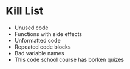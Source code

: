 Kill List
=========
* Unused code
* Functions with side effects
* Unformatted code
* Repeated code blocks
* Bad variable names
* This code school course has borken quizes

